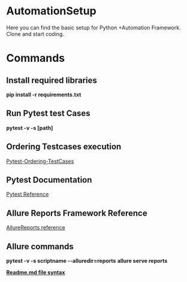 # AutomationSetup
Here you can find the basic setup for Python +Automation Framework. Clone and start coding.

# Commands

## Install required libraries
**pip install -r requirements.txt**

## Run Pytest test Cases
**pytest -v -s [path]**

## Ordering Testcases execution
[Pytest-Ordering-TestCases](https://pytest-ordering.readthedocs.io/en/develop/ "Pytest ordering")

## Pytest Documentation
[Pytest Reference](https://docs.pytest.org/en/6.2.x/contents.html "Pytest ref")

## Allure Reports Framework Reference
[AllureReports reference](https://docs.qameta.io/allure/ "Allure Reports Ref")

## Allure commands
**pytest -v -s scriptname --alluredir=reports**
**allure serve reports**


**[Readme.md file syntax](https://medium.com/@saumya.ranjan/how-to-write-a-readme-md-file-markdown-file-20cb7cbcd6f "Readme.md syntax")**


